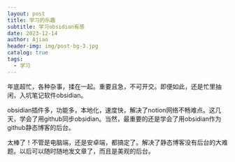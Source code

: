 ```yaml
---
layout: post
title: 学习的乐趣
subtitle: 学习obsidian有感
date: 2023-12-14
author: Ajiao
header-img: img/post-bg-3.jpg
catalog: true
tags:
  - 学习
---
```

年底超忙，各种杂事，揉在一起。重要且急，不可开交。即便如此，还是忙里抽闲，入坑笔记软件obsidian。

obsidian插件多，功能多，本地化，速度快，解决了notion网络不畅难点。这几天，学会了用github同步obsidian。当然，最重要的还是学会了用obsidian作为github静态博客的后台。

太棒了！不管是电脑端，还是安卓端，都搞定了。解决了静态博客没有后台的大难题。以后可以随时随地发文章了，而且是美观的后台。